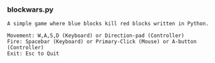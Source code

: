 ### blockwars.py 
`A simple game where blue blocks kill red blocks written in Python.`
```
Movement: W,A,S,D (Keyboard) or Direction-pad (Controller)
Fire: Spacebar (Keyboard) or Primary-Click (Mouse) or A-button (Controller)
Exit: Esc to Quit
```
